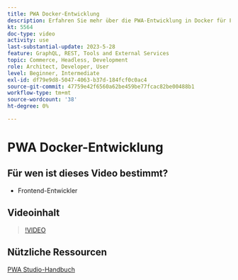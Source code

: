 ```yaml
---
title: PWA Docker-Entwicklung
description: Erfahren Sie mehr über die PWA-Entwicklung in Docker für Frontend-Entwickler, damit sie mit Adobe Commerce bei Entwicklungsaufgaben zusammenarbeiten können.
kt: 5564
doc-type: video
activity: use
last-substantial-update: 2023-5-28
feature: GraphQL, REST, Tools and External Services
topic: Commerce, Headless, Development
role: Architect, Developer, User
level: Beginner, Intermediate
exl-id: df79e9d8-5047-4063-b37d-184fcf0c0ac4
source-git-commit: 47759e42f6560a62be459be77fcac82be00488b1
workflow-type: tm+mt
source-wordcount: '38'
ht-degree: 0%

---
```


# PWA Docker-Entwicklung

## Für wen ist dieses Video bestimmt?

- Frontend-Entwickler

## Videoinhalt

>[!VIDEO](https://video.tv.adobe.com/v/35784?quality=12&learn=on)

## Nützliche Ressourcen

[PWA Studio-Handbuch](https://developer.adobe.com/commerce/pwa-studio/)
